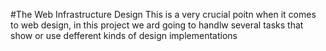 #The Web Infrastructure Design 
This is a very crucial poitn when it comes to web design, in this project we ard going to handlw several tasks that show or use defferent kinds of design implementations
